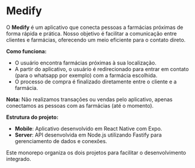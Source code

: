 # Medify

O **Medify** é um aplicativo que conecta pessoas a farmácias próximas de forma rápida e prática. Nosso objetivo é facilitar a comunicação entre clientes e farmácias, oferecendo um meio eficiente para o contato direto.

**Como funciona:**
- O usuário encontra farmácias próximas à sua localização.
- A partir do aplicativo, o usuário é redirecionado para entrar em contato (para o whatsapp por exemplo) com a farmácia escolhida.
- O processo de compra é finalizado diretamente entre o cliente e a farmácia.

**Nota:** Não realizamos transações ou vendas pelo aplicativo, apenas conectamos as pessoas com as farmácias (até o momento).

**Estrutura do projeto:**
- **Mobile**: Aplicativo desenvolvido em React Native com Expo.
- **Server**: API desenvolvida em Node.js utilizando Fastify para gerenciamento de dados e conexões.

Este monorepo organiza os dois projetos para facilitar o desenvolvimento integrado.
